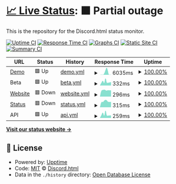 # [📈 Live Status](https://status.discord-html.tk): <!--live status--> **🟧 Partial outage**

This is the repository for the Discord.html status monitor.

[![Uptime CI](https://github.com/discord-html/Discord.html-Status/workflows/Uptime%20CI/badge.svg)](https://github.com/upptime/upptime/actions?query=workflow%3A%22Uptime+CI%22)
[![Response Time CI](https://github.com/discord-html/Discord.html-Status/workflows/Response%20Time%20CI/badge.svg)](https://github.com/upptime/upptime/actions?query=workflow%3A%22Response+Time+CI%22)
[![Graphs CI](https://github.com/discord-html/Discord.html-Status/workflows/Graphs%20CI/badge.svg)](https://github.com/upptime/upptime/actions?query=workflow%3A%22Graphs+CI%22)
[![Static Site CI](https://github.com/discord-html/Discord.html-Status/workflows/Static%20Site%20CI/badge.svg)](https://github.com/upptime/upptime/actions?query=workflow%3A%22Static+Site+CI%22)
[![Summary CI](https://github.com/discord-html/Discord.html-Status/workflows/Summary%20CI/badge.svg)](https://github.com/upptime/upptime/actions?query=workflow%3A%22Summary+CI%22)

<!--start: status pages-->
<!-- This summary is generated by Upptime (https://github.com/upptime/upptime) -->
<!-- Do not edit this manually, your changes will be overwritten -->
<!-- prettier-ignore -->
| URL | Status | History | Response Time | Uptime |
| --- | ------ | ------- | ------------- | ------ |
| <img alt="" src="https://favicons.githubusercontent.com/discordhtml-demo.daguacaplushy.repl.co" height="13"> [Demo](https://discordhtml-demo.daguacaplushy.repl.co) | 🟩 Up | [demo.yml](https://github.com/Discord-html/Discord.html-Status/commits/HEAD/history/demo.yml) | <details><summary><img alt="Response time graph" src="./graphs/demo/response-time-week.png" height="20"> 6035ms</summary><br><a href="https://status.discord-html.tk/history/demo"><img alt="Response time 1371" src="https://img.shields.io/endpoint?url=https%3A%2F%2Fraw.githubusercontent.com%2FDiscord-html%2FDiscord.html-Status%2FHEAD%2Fapi%2Fdemo%2Fresponse-time.json"></a><br><a href="https://status.discord-html.tk/history/demo"><img alt="24-hour response time 231" src="https://img.shields.io/endpoint?url=https%3A%2F%2Fraw.githubusercontent.com%2FDiscord-html%2FDiscord.html-Status%2FHEAD%2Fapi%2Fdemo%2Fresponse-time-day.json"></a><br><a href="https://status.discord-html.tk/history/demo"><img alt="7-day response time 6035" src="https://img.shields.io/endpoint?url=https%3A%2F%2Fraw.githubusercontent.com%2FDiscord-html%2FDiscord.html-Status%2FHEAD%2Fapi%2Fdemo%2Fresponse-time-week.json"></a><br><a href="https://status.discord-html.tk/history/demo"><img alt="30-day response time 2467" src="https://img.shields.io/endpoint?url=https%3A%2F%2Fraw.githubusercontent.com%2FDiscord-html%2FDiscord.html-Status%2FHEAD%2Fapi%2Fdemo%2Fresponse-time-month.json"></a><br><a href="https://status.discord-html.tk/history/demo"><img alt="1-year response time 1371" src="https://img.shields.io/endpoint?url=https%3A%2F%2Fraw.githubusercontent.com%2FDiscord-html%2FDiscord.html-Status%2FHEAD%2Fapi%2Fdemo%2Fresponse-time-year.json"></a></details> | <details><summary><a href="https://status.discord-html.tk/history/demo">100.00%</a></summary><a href="https://status.discord-html.tk/history/demo"><img alt="All-time uptime 100.00%" src="https://img.shields.io/endpoint?url=https%3A%2F%2Fraw.githubusercontent.com%2FDiscord-html%2FDiscord.html-Status%2FHEAD%2Fapi%2Fdemo%2Fuptime.json"></a><br><a href="https://status.discord-html.tk/history/demo"><img alt="24-hour uptime 100.00%" src="https://img.shields.io/endpoint?url=https%3A%2F%2Fraw.githubusercontent.com%2FDiscord-html%2FDiscord.html-Status%2FHEAD%2Fapi%2Fdemo%2Fuptime-day.json"></a><br><a href="https://status.discord-html.tk/history/demo"><img alt="7-day uptime 100.00%" src="https://img.shields.io/endpoint?url=https%3A%2F%2Fraw.githubusercontent.com%2FDiscord-html%2FDiscord.html-Status%2FHEAD%2Fapi%2Fdemo%2Fuptime-week.json"></a><br><a href="https://status.discord-html.tk/history/demo"><img alt="30-day uptime 100.00%" src="https://img.shields.io/endpoint?url=https%3A%2F%2Fraw.githubusercontent.com%2FDiscord-html%2FDiscord.html-Status%2FHEAD%2Fapi%2Fdemo%2Fuptime-month.json"></a><br><a href="https://status.discord-html.tk/history/demo"><img alt="1-year uptime 100.00%" src="https://img.shields.io/endpoint?url=https%3A%2F%2Fraw.githubusercontent.com%2FDiscord-html%2FDiscord.html-Status%2FHEAD%2Fapi%2Fdemo%2Fuptime-year.json"></a></details>
| <img alt="" src="https://favicons.githubusercontent.com/null" height="13"> Beta | 🟩 Up | [beta.yml](https://github.com/Discord-html/Discord.html-Status/commits/HEAD/history/beta.yml) | <details><summary><img alt="Response time graph" src="./graphs/beta/response-time-week.png" height="20"> 332ms</summary><br><a href="https://status.discord-html.tk/history/beta"><img alt="Response time 543" src="https://img.shields.io/endpoint?url=https%3A%2F%2Fraw.githubusercontent.com%2FDiscord-html%2FDiscord.html-Status%2FHEAD%2Fapi%2Fbeta%2Fresponse-time.json"></a><br><a href="https://status.discord-html.tk/history/beta"><img alt="24-hour response time 267" src="https://img.shields.io/endpoint?url=https%3A%2F%2Fraw.githubusercontent.com%2FDiscord-html%2FDiscord.html-Status%2FHEAD%2Fapi%2Fbeta%2Fresponse-time-day.json"></a><br><a href="https://status.discord-html.tk/history/beta"><img alt="7-day response time 332" src="https://img.shields.io/endpoint?url=https%3A%2F%2Fraw.githubusercontent.com%2FDiscord-html%2FDiscord.html-Status%2FHEAD%2Fapi%2Fbeta%2Fresponse-time-week.json"></a><br><a href="https://status.discord-html.tk/history/beta"><img alt="30-day response time 708" src="https://img.shields.io/endpoint?url=https%3A%2F%2Fraw.githubusercontent.com%2FDiscord-html%2FDiscord.html-Status%2FHEAD%2Fapi%2Fbeta%2Fresponse-time-month.json"></a><br><a href="https://status.discord-html.tk/history/beta"><img alt="1-year response time 543" src="https://img.shields.io/endpoint?url=https%3A%2F%2Fraw.githubusercontent.com%2FDiscord-html%2FDiscord.html-Status%2FHEAD%2Fapi%2Fbeta%2Fresponse-time-year.json"></a></details> | <details><summary><a href="https://status.discord-html.tk/history/beta">100.00%</a></summary><a href="https://status.discord-html.tk/history/beta"><img alt="All-time uptime 100.00%" src="https://img.shields.io/endpoint?url=https%3A%2F%2Fraw.githubusercontent.com%2FDiscord-html%2FDiscord.html-Status%2FHEAD%2Fapi%2Fbeta%2Fuptime.json"></a><br><a href="https://status.discord-html.tk/history/beta"><img alt="24-hour uptime 100.00%" src="https://img.shields.io/endpoint?url=https%3A%2F%2Fraw.githubusercontent.com%2FDiscord-html%2FDiscord.html-Status%2FHEAD%2Fapi%2Fbeta%2Fuptime-day.json"></a><br><a href="https://status.discord-html.tk/history/beta"><img alt="7-day uptime 100.00%" src="https://img.shields.io/endpoint?url=https%3A%2F%2Fraw.githubusercontent.com%2FDiscord-html%2FDiscord.html-Status%2FHEAD%2Fapi%2Fbeta%2Fuptime-week.json"></a><br><a href="https://status.discord-html.tk/history/beta"><img alt="30-day uptime 100.00%" src="https://img.shields.io/endpoint?url=https%3A%2F%2Fraw.githubusercontent.com%2FDiscord-html%2FDiscord.html-Status%2FHEAD%2Fapi%2Fbeta%2Fuptime-month.json"></a><br><a href="https://status.discord-html.tk/history/beta"><img alt="1-year uptime 100.00%" src="https://img.shields.io/endpoint?url=https%3A%2F%2Fraw.githubusercontent.com%2FDiscord-html%2FDiscord.html-Status%2FHEAD%2Fapi%2Fbeta%2Fuptime-year.json"></a></details>
| <img alt="" src="https://favicons.githubusercontent.com/discord-html.tk" height="13"> [Website](https://discord-html.tk) | 🟥 Down | [website.yml](https://github.com/Discord-html/Discord.html-Status/commits/HEAD/history/website.yml) | <details><summary><img alt="Response time graph" src="./graphs/website/response-time-week.png" height="20"> 296ms</summary><br><a href="https://status.discord-html.tk/history/website"><img alt="Response time 490" src="https://img.shields.io/endpoint?url=https%3A%2F%2Fraw.githubusercontent.com%2FDiscord-html%2FDiscord.html-Status%2FHEAD%2Fapi%2Fwebsite%2Fresponse-time.json"></a><br><a href="https://status.discord-html.tk/history/website"><img alt="24-hour response time 293" src="https://img.shields.io/endpoint?url=https%3A%2F%2Fraw.githubusercontent.com%2FDiscord-html%2FDiscord.html-Status%2FHEAD%2Fapi%2Fwebsite%2Fresponse-time-day.json"></a><br><a href="https://status.discord-html.tk/history/website"><img alt="7-day response time 296" src="https://img.shields.io/endpoint?url=https%3A%2F%2Fraw.githubusercontent.com%2FDiscord-html%2FDiscord.html-Status%2FHEAD%2Fapi%2Fwebsite%2Fresponse-time-week.json"></a><br><a href="https://status.discord-html.tk/history/website"><img alt="30-day response time 457" src="https://img.shields.io/endpoint?url=https%3A%2F%2Fraw.githubusercontent.com%2FDiscord-html%2FDiscord.html-Status%2FHEAD%2Fapi%2Fwebsite%2Fresponse-time-month.json"></a><br><a href="https://status.discord-html.tk/history/website"><img alt="1-year response time 490" src="https://img.shields.io/endpoint?url=https%3A%2F%2Fraw.githubusercontent.com%2FDiscord-html%2FDiscord.html-Status%2FHEAD%2Fapi%2Fwebsite%2Fresponse-time-year.json"></a></details> | <details><summary><a href="https://status.discord-html.tk/history/website">100.00%</a></summary><a href="https://status.discord-html.tk/history/website"><img alt="All-time uptime 100.00%" src="https://img.shields.io/endpoint?url=https%3A%2F%2Fraw.githubusercontent.com%2FDiscord-html%2FDiscord.html-Status%2FHEAD%2Fapi%2Fwebsite%2Fuptime.json"></a><br><a href="https://status.discord-html.tk/history/website"><img alt="24-hour uptime 100.00%" src="https://img.shields.io/endpoint?url=https%3A%2F%2Fraw.githubusercontent.com%2FDiscord-html%2FDiscord.html-Status%2FHEAD%2Fapi%2Fwebsite%2Fuptime-day.json"></a><br><a href="https://status.discord-html.tk/history/website"><img alt="7-day uptime 100.00%" src="https://img.shields.io/endpoint?url=https%3A%2F%2Fraw.githubusercontent.com%2FDiscord-html%2FDiscord.html-Status%2FHEAD%2Fapi%2Fwebsite%2Fuptime-week.json"></a><br><a href="https://status.discord-html.tk/history/website"><img alt="30-day uptime 100.00%" src="https://img.shields.io/endpoint?url=https%3A%2F%2Fraw.githubusercontent.com%2FDiscord-html%2FDiscord.html-Status%2FHEAD%2Fapi%2Fwebsite%2Fuptime-month.json"></a><br><a href="https://status.discord-html.tk/history/website"><img alt="1-year uptime 100.00%" src="https://img.shields.io/endpoint?url=https%3A%2F%2Fraw.githubusercontent.com%2FDiscord-html%2FDiscord.html-Status%2FHEAD%2Fapi%2Fwebsite%2Fuptime-year.json"></a></details>
| <img alt="" src="https://favicons.githubusercontent.com/status.discord-html.tk" height="13"> [Status](https://status.discord-html.tk) | 🟥 Down | [status.yml](https://github.com/Discord-html/Discord.html-Status/commits/HEAD/history/status.yml) | <details><summary><img alt="Response time graph" src="./graphs/status/response-time-week.png" height="20"> 315ms</summary><br><a href="https://status.discord-html.tk/history/status"><img alt="Response time 310" src="https://img.shields.io/endpoint?url=https%3A%2F%2Fraw.githubusercontent.com%2FDiscord-html%2FDiscord.html-Status%2FHEAD%2Fapi%2Fstatus%2Fresponse-time.json"></a><br><a href="https://status.discord-html.tk/history/status"><img alt="24-hour response time 290" src="https://img.shields.io/endpoint?url=https%3A%2F%2Fraw.githubusercontent.com%2FDiscord-html%2FDiscord.html-Status%2FHEAD%2Fapi%2Fstatus%2Fresponse-time-day.json"></a><br><a href="https://status.discord-html.tk/history/status"><img alt="7-day response time 315" src="https://img.shields.io/endpoint?url=https%3A%2F%2Fraw.githubusercontent.com%2FDiscord-html%2FDiscord.html-Status%2FHEAD%2Fapi%2Fstatus%2Fresponse-time-week.json"></a><br><a href="https://status.discord-html.tk/history/status"><img alt="30-day response time 306" src="https://img.shields.io/endpoint?url=https%3A%2F%2Fraw.githubusercontent.com%2FDiscord-html%2FDiscord.html-Status%2FHEAD%2Fapi%2Fstatus%2Fresponse-time-month.json"></a><br><a href="https://status.discord-html.tk/history/status"><img alt="1-year response time 310" src="https://img.shields.io/endpoint?url=https%3A%2F%2Fraw.githubusercontent.com%2FDiscord-html%2FDiscord.html-Status%2FHEAD%2Fapi%2Fstatus%2Fresponse-time-year.json"></a></details> | <details><summary><a href="https://status.discord-html.tk/history/status">100.00%</a></summary><a href="https://status.discord-html.tk/history/status"><img alt="All-time uptime 99.96%" src="https://img.shields.io/endpoint?url=https%3A%2F%2Fraw.githubusercontent.com%2FDiscord-html%2FDiscord.html-Status%2FHEAD%2Fapi%2Fstatus%2Fuptime.json"></a><br><a href="https://status.discord-html.tk/history/status"><img alt="24-hour uptime 100.00%" src="https://img.shields.io/endpoint?url=https%3A%2F%2Fraw.githubusercontent.com%2FDiscord-html%2FDiscord.html-Status%2FHEAD%2Fapi%2Fstatus%2Fuptime-day.json"></a><br><a href="https://status.discord-html.tk/history/status"><img alt="7-day uptime 100.00%" src="https://img.shields.io/endpoint?url=https%3A%2F%2Fraw.githubusercontent.com%2FDiscord-html%2FDiscord.html-Status%2FHEAD%2Fapi%2Fstatus%2Fuptime-week.json"></a><br><a href="https://status.discord-html.tk/history/status"><img alt="30-day uptime 100.00%" src="https://img.shields.io/endpoint?url=https%3A%2F%2Fraw.githubusercontent.com%2FDiscord-html%2FDiscord.html-Status%2FHEAD%2Fapi%2Fstatus%2Fuptime-month.json"></a><br><a href="https://status.discord-html.tk/history/status"><img alt="1-year uptime 99.96%" src="https://img.shields.io/endpoint?url=https%3A%2F%2Fraw.githubusercontent.com%2FDiscord-html%2FDiscord.html-Status%2FHEAD%2Fapi%2Fstatus%2Fuptime-year.json"></a></details>
| <img alt="" src="https://favicons.githubusercontent.com/null" height="13"> API | 🟩 Up | [api.yml](https://github.com/Discord-html/Discord.html-Status/commits/HEAD/history/api.yml) | <details><summary><img alt="Response time graph" src="./graphs/api/response-time-week.png" height="20"> 259ms</summary><br><a href="https://status.discord-html.tk/history/api"><img alt="Response time 583" src="https://img.shields.io/endpoint?url=https%3A%2F%2Fraw.githubusercontent.com%2FDiscord-html%2FDiscord.html-Status%2FHEAD%2Fapi%2Fapi%2Fresponse-time.json"></a><br><a href="https://status.discord-html.tk/history/api"><img alt="24-hour response time 164" src="https://img.shields.io/endpoint?url=https%3A%2F%2Fraw.githubusercontent.com%2FDiscord-html%2FDiscord.html-Status%2FHEAD%2Fapi%2Fapi%2Fresponse-time-day.json"></a><br><a href="https://status.discord-html.tk/history/api"><img alt="7-day response time 259" src="https://img.shields.io/endpoint?url=https%3A%2F%2Fraw.githubusercontent.com%2FDiscord-html%2FDiscord.html-Status%2FHEAD%2Fapi%2Fapi%2Fresponse-time-week.json"></a><br><a href="https://status.discord-html.tk/history/api"><img alt="30-day response time 487" src="https://img.shields.io/endpoint?url=https%3A%2F%2Fraw.githubusercontent.com%2FDiscord-html%2FDiscord.html-Status%2FHEAD%2Fapi%2Fapi%2Fresponse-time-month.json"></a><br><a href="https://status.discord-html.tk/history/api"><img alt="1-year response time 583" src="https://img.shields.io/endpoint?url=https%3A%2F%2Fraw.githubusercontent.com%2FDiscord-html%2FDiscord.html-Status%2FHEAD%2Fapi%2Fapi%2Fresponse-time-year.json"></a></details> | <details><summary><a href="https://status.discord-html.tk/history/api">100.00%</a></summary><a href="https://status.discord-html.tk/history/api"><img alt="All-time uptime 100.00%" src="https://img.shields.io/endpoint?url=https%3A%2F%2Fraw.githubusercontent.com%2FDiscord-html%2FDiscord.html-Status%2FHEAD%2Fapi%2Fapi%2Fuptime.json"></a><br><a href="https://status.discord-html.tk/history/api"><img alt="24-hour uptime 100.00%" src="https://img.shields.io/endpoint?url=https%3A%2F%2Fraw.githubusercontent.com%2FDiscord-html%2FDiscord.html-Status%2FHEAD%2Fapi%2Fapi%2Fuptime-day.json"></a><br><a href="https://status.discord-html.tk/history/api"><img alt="7-day uptime 100.00%" src="https://img.shields.io/endpoint?url=https%3A%2F%2Fraw.githubusercontent.com%2FDiscord-html%2FDiscord.html-Status%2FHEAD%2Fapi%2Fapi%2Fuptime-week.json"></a><br><a href="https://status.discord-html.tk/history/api"><img alt="30-day uptime 100.00%" src="https://img.shields.io/endpoint?url=https%3A%2F%2Fraw.githubusercontent.com%2FDiscord-html%2FDiscord.html-Status%2FHEAD%2Fapi%2Fapi%2Fuptime-month.json"></a><br><a href="https://status.discord-html.tk/history/api"><img alt="1-year uptime 100.00%" src="https://img.shields.io/endpoint?url=https%3A%2F%2Fraw.githubusercontent.com%2FDiscord-html%2FDiscord.html-Status%2FHEAD%2Fapi%2Fapi%2Fuptime-year.json"></a></details>

<!--end: status pages-->

[**Visit our status website →**](https://status.discord-html.tk)

## 📄 License

- Powered by: [Upptime](https://github.com/upptime/upptime)
- Code: [MIT](./LICENSE) © [Discord.html](https://discord-html.tk)
- Data in the `./history` directory: [Open Database License](https://opendatacommons.org/licenses/odbl/1-0/)
